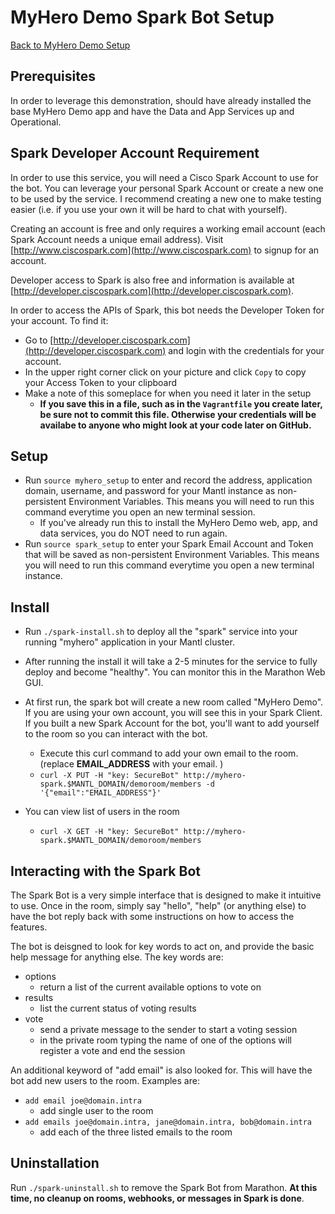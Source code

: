 # MyHero Demo Spark Bot Setup

[Back to MyHero Demo Setup](./README.md)

## Prerequisites

In order to leverage this demonstration, should have already installed the base MyHero Demo app and have the Data and App Services up and Operational.

## Spark Developer Account Requirement
In order to use this service, you will need a Cisco Spark Account to use for the bot.  You can leverage your personal Spark Account or create a new one to be used by the service.  I recommend creating a new one to make testing easier (i.e. if you use your own it will be hard to chat with yourself).

Creating an account is free and only requires a working email account (each Spark Account needs a unique email address).  Visit [http://www.ciscospark.com](http://www.ciscospark.com) to signup for an account.

Developer access to Spark is also free and information is available at [http://developer.ciscospark.com](http://developer.ciscospark.com).

In order to access the APIs of Spark, this bot needs the Developer Token for your account.  To find it:

* Go to [http://developer.ciscospark.com](http://developer.ciscospark.com) and login with the credentials for your account.
* In the upper right corner click on your picture and click `Copy` to copy your Access Token to your clipboard
* Make a note of this someplace for when you need it later in the setup
  * **If you save this in a file, such as in the `Vagrantfile` you create later, be sure not to commit this file.  Otherwise your credentials will be availabe to anyone who might look at your code later on GitHub.**


## Setup

* Run `source myhero_setup` to enter and record the address, application domain, username, and password for your Mantl instance as non-persistent Environment Variables.  This means you will need to run this command everytime you open an new terminal session.
  * If you've already run this to install the MyHero Demo web, app, and data services, you do NOT need to run again.
* Run `source spark_setup` to enter your Spark Email Account and Token that will be saved as non-persistent Environment Variables.  This means you will need to run this command everytime you open a new terminal instance.


## Install

* Run `./spark-install.sh` to deploy all the "spark" service into your running "myhero" application in your Mantl cluster.

* After running the install it will take a 2-5 minutes for the service to fully deploy and become "healthy".  You can monitor this in the Marathon Web GUI.

* At first run, the spark bot will create a new room called "MyHero Demo".  If you are using your own account, you will see this in your Spark Client.  If you built a new Spark Account for the bot, you'll want to add yourself to the room so you can interact with the bot.
  * Execute this curl command to add your own email to the room.  (replace **EMAIL_ADDRESS** with your email.  )
  * `curl -X PUT -H "key: SecureBot" http://myhero-spark.$MANTL_DOMAIN/demoroom/members -d '{"email":"EMAIL_ADDRESS"}'`
* You can view list of users in the room
  * `curl -X GET -H "key: SecureBot" http://myhero-spark.$MANTL_DOMAIN/demoroom/members`


## Interacting with the Spark Bot
The Spark Bot is a very simple interface that is designed to make it intuitive to use.  Once in the room, simply say "hello", "help" (or anything else) to have the bot reply back with some instructions on how to access the features.

The bot is deisgned to look for key words to act on, and provide the basic help message for anything else.  The key words are:

* options
  * return a list of the current available options to vote on
* results
  * list the current status of voting results
* vote
  * send a private message to the sender to start a voting session
  * in the private room typing the name of one of the options will register a vote and end the session

An additional keyword of "add email" is also looked for.  This will have the bot add new users to the room.  Examples are:
* `add email joe@domain.intra`
  * add single user to the room
* `add emails joe@domain.intra, jane@domain.intra, bob@domain.intra`
  * add each of the three listed emails to the room

## Uninstallation

Run `./spark-uninstall.sh` to remove the Spark Bot from Marathon.  __At this time, no cleanup on rooms, webhooks, or messages in Spark is done__.
